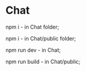 # Chat
npm i - in Chat folder;

npm i - in Chat/public folder;

npm run dev - in Chat;

npm run build - in Chat/public;
